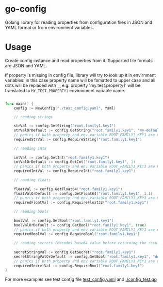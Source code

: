 # go-config
Golang library for reading properties from configuration files in JSON and YAML format or from environment variables. 

# Usage
Create config instance and read properties from it. Supported file formats are JSON and YAML. 

If property is missing in config file, library will try to look up it in envirnment variables: in this case property name will be fomatted to upper case and all dots will be replaced with `_`, e.g. property 'my.test.property1' will be translated to `MY_TEST_PROPERTY1` envirnoment variable name. 

```go

func main() {
	config := NewConfig("./test_config.yaml", Yaml)

	// reading strings
	
	strVal := config.GetString("root.family1.key1")
	strValOrDefault := config.GetString("root.family1.key1", "my-default-val")
	// panics if both property and env variable ROOT_FAMILY1_KEY1 are missing
	requiredStrVal := config.RequireString("root.family1.key1")
	
	// reading ints
	
	intVal := config.GetInt("root.family1.key1")
	intValOrDefault := config.GetInt("root.family1.key1", 1)
	// panics if both property and env variable ROOT_FAMILY1_KEY1 are missing
	requiredIntVal := config.RequireInt("root.family1.key1")
	
	// reading floats
	
	floatVal := config.GetFloat64("root.family1.key1")
	floatValOrDefault := config.GetFloat64("root.family1.key1", 1.1)
	// panics if both property and env variable ROOT_FAMILY1_KEY1 are missing
	requiredFloatVal := config.RequireFloat32("root.family1.key1")
	
	// reading bools
	
	boolVal := config.GetBool("root.family1.key1")
	boolValOrDefault := config.GetBool("root.family1.key1", true)
	// panics if both property and env variable ROOT_FAMILY1_KEY1 are missing
	requiredBoolVal := config.RequireBool("root.family1.key1")
	
	// reading secrets (decodes base64 value before returning the result)
	
	secretStringVal := config.GetSecret("root.family1.key1")
	secretStringValOrDefault := config.GetBool("root.family1.key1", "default-val")
	// panics if both property and env variable ROOT_FAMILY1_KEY1 are missing
	requiredSecretVal := config.RequireBool("root.family1.key1")
}
```

For more examples see test config file [test_config.yaml](./test_config.yaml) and [./config_test.go](./config_test.go)

